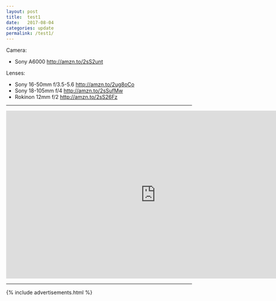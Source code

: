 ```yaml
---
layout: post
title:  test1
date:   2017-08-04
categories: update
permalink: /test1/
---
```


Camera: 
  * Sony A6000   <http://amzn.to/2sS2unt>

Lenses:
  * Sony 16-50mm f/3.5-5.6 <http://amzn.to/2ug8oCo>
  * Sony 18-105mm f/4 <http://amzn.to/2sSufMw>
  * Rokinon 12mm f/2 <http://amzn.to/2sS26Fz>

* * *

<iframe width="810" height="456" src="https://www.youtube.com/embed/NLW126WxRpY" frameborder="0" allowfullscreen></iframe>

* * *

{% include advertisements.html %}
